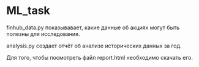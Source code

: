 # ML_task
finhub_data.py показывавает, какие данные об акциях могут быть полезны для исследования.

analysis.py создает отчёт об анализе исторических данных за год.

Для того, чтобы посмотреть файл report.html необходимо скачать его.
